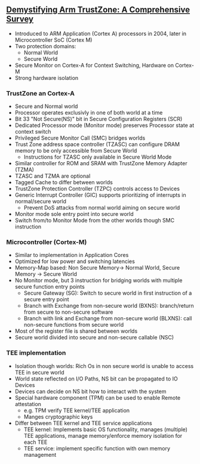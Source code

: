 ## [Demystifying Arm TrustZone: A Comprehensive Survey](../sources/acmcsur2019-tz.pdf)

* Introduced to ARM Application (Cortex A) processors in 2004, later in Microcontroller SoC (Cortex M)
* Two protection domains:
    * Normal World
    * Secure World
* Secure Monitor on Cortex-A for Context Switching, Hardware on Cortex-M
* Strong hardware isolation

### TrustZone an Cortex-A
* Secure and Normal world
* Processor operates exclusivly in one of both world at a time
* Bit 33 "Not Secure(NS)" bit in Secure Configuration Registers (SCR)
* Dedicated Processor mode (Monitor mode) preserves Processor state at context switch
* Privileged Secure Monitor Call (SMC) bridges worlds
* Trust Zone address space controller (TZASC) can configure DRAM memory to be only accessible from Secure World
    * Instructions for TZASC only available in Secure World Mode
* Similar controller for ROM and SRAM with TrustZone Memory Adapter (TZMA)
* TZASC and TZMA are optional
* Tagged Cache to differ between worlds
* TrustZone Protection Controller (TZPC) controls access to Devices
* Generic Interrupt Controller (GIC) supports prioritizing of interrupts in normal/secure world
    * Prevent DoS attacks from normal world aiming on secure world
* Monitor mode sole entry point into secure world
* Switch from/to Monitor Mode from the other worlds though SMC instruction

### Microcontroller (Cortex-M)
* Similar to implementation in Application Cores
* Optimized for low power and switching latencies
* Memory-Map based: Non Secure Memory-> Normal World, Secure Memory -> Secure World
* No Monitor mode, but 3 instruction for bridging worlds with multiple secure function entry points
    * Secure Gateway (SG): Switch to secure world in first instruction of a secure entry point
    * Branch with Exchange from non-secure world (BXNS): branch/return from secure to non-secure software
    * Branch with link and Exchange from non-secure world (BLXNS): call non-secure functions from secure world
* Most of the register file is shared between worlds
* Secure world divided into secure and non-secure callable (NSC)

### TEE implementation
* Isolation though worlds: Rich Os in non secure world is unable to access TEE in secure world
* World state reflected on I/O Paths, NS bit can be propagated to IO Devices
* Devices can decide on NS bit how to interact with the system
* Special hardware component (TPM) can be used to enable Remote attestation
    * e.g. TPM verify TEE kernel/TEE application
    * Manges cryptographic keys
* Differ between TEE kernel and TEE service applications
    * TEE kernel: Implements basic OS functionality, manages (multiple) TEE applications, manage memory/enforce memory isolation for each TEE
    * TEE service: implement specific function with own memory management
